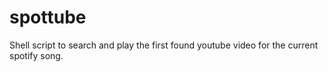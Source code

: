 # spottube
Shell script to search and play the first found youtube video for the current spotify song.
